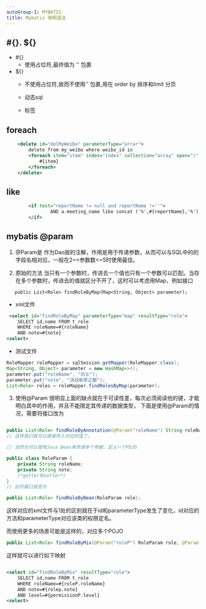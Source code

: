 ```yaml
---
autoGroup-1: MYBATIS
title: Mybatis 简明语法
---
```


## #{}. ${}
-	#{}  
	* 使用占位符,最终值为 '' 包裹
-	${}
	* 不使用占位符,故而不使用'' 包裹,用在 order by 排序和limit 分页
		
	* 动态sql
		
	* 标签
	
	
##   foreach
	
```xml
	<delete id="delMyWeibo" parameterType="arrar">
		delete from my_weibo where weibo_id in
		<foreach item="item" index="index" collection="array" open="(" separator="," close=")">
			#{item}
		</foreach>
	</delete>
```

##   like
```xml
		<if test="reportName != null and reportName !=''">
				AND a.meeting_name like concat ('%',#{reportName},'%')
		</if>
```	
	
## mybatis @param

1. @Param是 作为Dao层的注解，作用是用于传递参数，从而可以与SQL中的的字段名相对应，一般在2=<参数数<=5时使用最佳。

2. 原始的方法
当只有一个参数时，传进去一个值也只有一个参数可以匹配。当存在多个参数时，传进去的值就区分不开了，这时可以考虑用Map，例如接口

`	public List<Role> findRoleByMap(Map<String, Object> parameter);`
 - xml文件 

```xml
 <select id="findRoleByMap" parameterType="map" resultType="role">
    SELECT id,name FROM t_role
    WHERE roleName=#{roleName}
    AND note=#{note}
<select> 
```

+ 测试文件

```java
RoleMapper roleMapper = sqlSession.getMapper(RoleMapper.class);
Map<String, Object> parameter = new HashMap<>();
parameter.put("roleName", "剑士");
parameter.put("note", "决战紫禁之巅");
List<Role> roles = roleMapper.findRolesByMap(parameter);
```
 
 
3. 使用@Param
很明显上面的缺点就在于可读性差，每次必须阅读他的键，才能明白其中的作用，并且不能限定其传递的数据类型，
下面是使用@Param的情况，需要将接口改为

```java

public List<Role> findRoleByAnnotation(@Param("roleName") String roleName, @Param("note") String note);
// 这样我们就可以直接传入对应的值了。

// 当然也可以使用Java Bean来传递多个参数，定义一个POJO

public class RoleParam {
    private String roleName;
    private String note;
    /*getter和setter*/
}
// 此时接口就变为

public List<Role> findRoleByBean(RoleParam role);

```
这样对应的xml文件与1处的区别就在于id和parameterType发生了变化，id对应的方法和parameterType对应该类的权限定名。

而使用更多的场景可能是这样的，对应多个POJO

```java
public List<Role> findRoleByMix(@Param("roleP") RoleParam role, @Param("permissionP") PermissionParam permission);
```
这样就可以进行如下映射
```xml

<select id="findRoleByMix" resultType="role">
    SELECT id,name FROM t_role
    WHERE roleName=#{roleP.roleName}
    AND note=#{rolep.note}
    AND level=#{permissionP.level}
<select>
``` 	
	


